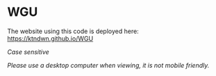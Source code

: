 # WGU

The website using this code is deployed here: https://ktndwn.github.io/WGU

*Case sensitive*

*Please use a desktop computer when viewing, it is not mobile friendly.*
